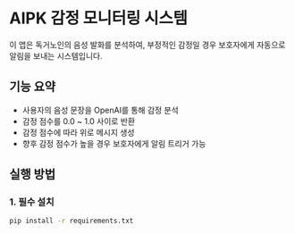 # AIPK 감정 모니터링 시스템

이 앱은 독거노인의 음성 발화를 분석하여, 부정적인 감정일 경우 보호자에게 자동으로 알림을 보내는 시스템입니다.

## 기능 요약

- 사용자의 음성 문장을 OpenAI를 통해 감정 분석
- 감정 점수를 0.0 ~ 1.0 사이로 반환
- 감정 점수에 따라 위로 메시지 생성
- 향후 감정 점수가 높을 경우 보호자에게 알림 트리거 가능

## 실행 방법

### 1. 필수 설치

```bash
pip install -r requirements.txt
